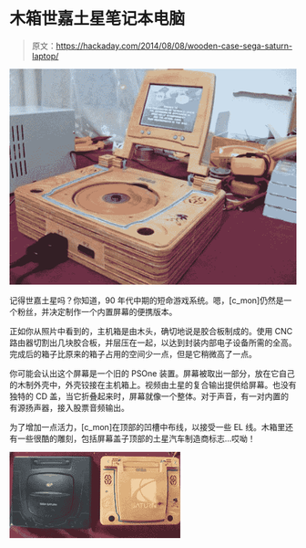 # 木箱世嘉土星笔记本电脑

> 原文：<https://hackaday.com/2014/08/08/wooden-case-sega-saturn-laptop/>

![CNC'ed Wooden Case for Sega Saturn](img/da632ea124f29cdcb2d6b38e1b46b300.png)

记得世嘉土星吗？你知道，90 年代中期的短命游戏系统。嗯，[c_mon]仍然是一个粉丝，并决定制作一个内置屏幕的便携版本。

正如你从照片中看到的，主机箱是由木头，确切地说是胶合板制成的。使用 CNC 路由器切割出几块胶合板，并层压在一起，以达到封装内部电子设备所需的全高。完成后的箱子比原来的箱子占用的空间少一点，但是它稍微高了一点。

你可能会认出这个屏幕是一个旧的 PSOne 装置。屏幕被取出一部分，放在它自己的木制外壳中，外壳铰接在主机箱上。视频由土星的复合输出提供给屏幕。也没有独特的 CD 盖，当它折叠起来时，屏幕就像一个整体。对于声音，有一对内置的有源扬声器，接入股票音频输出。

为了增加一点活力，[c_mon]在顶部的凹槽中布线，以接受一些 EL 线。木箱里还有一些很酷的雕刻，包括屏幕盖子顶部的土星汽车制造商标志…哎呦！

![CNC'ed Wooden Case for Sega Saturn](img/d85277dd0a12b67f4c8eed5fe62db9ac.png)